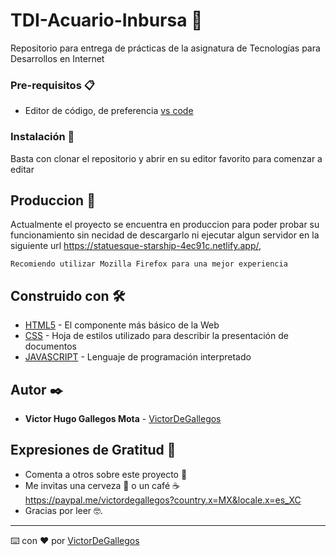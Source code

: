 # TDI-Acuario-Inbursa 🦈
Repositorio para entrega de prácticas de la asignatura de Tecnologías para Desarrollos en Internet

### Pre-requisitos 📋

- Editor de código, de preferencia [vs code](https://code.visualstudio.com/)

### Instalación 🔧

Basta con clonar el repositorio y abrir en su editor favorito para comenzar a editar

## Produccion 🚀

Actualmente el proyecto se encuentra en produccion para poder probar su funcionamiento sin necidad de descargarlo ni ejecutar algun servidor en la siguiente url https://statuesque-starship-4ec91c.netlify.app/, 

`Recomiendo utilizar Mozilla Firefox para una mejor experiencia`


## Construido con 🛠️

* [HTML5](https://www.w3schools.com/html/default.asp) - El componente más básico de la Web
* [CSS](https://www.w3schools.com/css/default.asp) - Hoja de estilos utilizado para describir la presentación de documentos
* [JAVASCRIPT](https://www.w3schools.com/js/default.asp) - Lenguaje de programación interpretado

## Autor ✒️
- **Victor Hugo Gallegos Mota** - [VictorDeGallegos](https://github.com/VictorDeGallegos)

## Expresiones de Gratitud 🎁

* Comenta a otros sobre este proyecto 📢
* Me invitas una cerveza 🍺 o un café ☕ https://paypal.me/victordegallegos?country.x=MX&locale.x=es_XC
* Gracias por leer 🤓.




---
⌨️ con ❤️ por [VictorDeGallegos](https://github.com/VictorDeGallegos)
